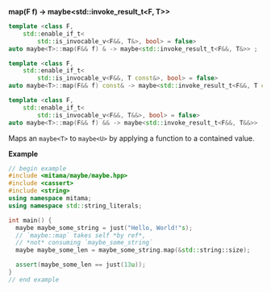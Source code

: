 **map(F f) -> maybe&lt;std::invoke_result_t&lt;F, T&gt;&gt;**

```cpp
template <class F,
    std::enable_if_t<
        std::is_invocable_v<F&&, T&>, bool> = false>
auto maybe<T>::map(F&& f) & -> maybe<std::invoke_result_t<F&&, T&>> ;

template <class F,
    std::enable_if_t<
        std::is_invocable_v<F&&, T const&>, bool> = false>
auto maybe<T>::map(F&& f) const& -> maybe<std::invoke_result_t<F&&, T const&>> ;

template <class F,
    std::enable_if_t<
        std::is_invocable_v<F&&, T&&>, bool> = false>
auto maybe<T>::map(F&& f) && -> maybe<std::invoke_result_t<F&&, T&&>> ;
```

Maps an `maybe<T>` to `maybe<U>` by applying a function to a contained value.

**Example**

```cpp
// begin example
#include <mitama/maybe/maybe.hpp>
#include <cassert>
#include <string>
using namespace mitama;
using namespace std::string_literals;

int main() {
  maybe maybe_some_string = just("Hello, World!"s);
  // `maybe::map` takes self *by ref*,
  // *not* consuming `maybe_some_string`
  maybe maybe_some_len = maybe_some_string.map(&std::string::size);

  assert(maybe_some_len == just(13u));
}
// end example
```
